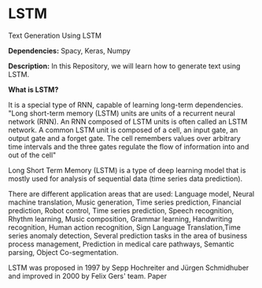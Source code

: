 # LSTM
Text Generation Using LSTM

**Dependencies:**
Spacy, Keras, Numpy

**Description:**
In this Repository, we will learn how to generate text using LSTM.

**What is LSTM?**

It is a special type of RNN, capable of learning long-term dependencies.
"Long short-term memory (LSTM) units are units of a recurrent neural network (RNN). An RNN composed of LSTM units is often called an LSTM network. A common LSTM unit is composed of a cell, an input gate, an output gate and a forget gate. The cell remembers values over arbitrary time intervals and the three gates regulate the flow of information into and out of the cell"

Long Short Term Memory (LSTM) is a type of deep learning model that is mostly used for analysis of sequential data (time series data prediction).

There are different application areas that are used: Language model, Neural machine translation, Music generation, Time series prediction, Financial prediction, Robot control, Time series prediction, Speech recognition, Rhythm learning, Music composition, Grammar learning, Handwriting recognition, Human action recognition, Sign Language Translation,Time series anomaly detection, Several prediction tasks in the area of business process management, Prediction in medical care pathways, Semantic parsing, Object Co-segmentation.

LSTM was proposed in 1997 by Sepp Hochreiter and Jürgen Schmidhuber and improved in 2000 by Felix Gers' team. Paper
